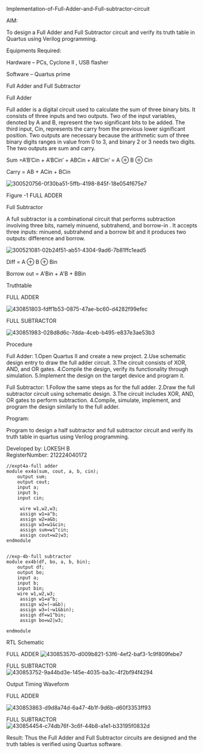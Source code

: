 Implementation-of-Full-Adder-and-Full-subtractor-circuit

AIM:

To design a Full Adder and Full Subtractor circuit and verify its truth table in Quartus using Verilog programming.

Equipments Required:

Hardware – PCs, Cyclone II , USB flasher

Software – Quartus prime

Full Adder and Full Subtractor

Full Adder

Full adder is a digital circuit used to calculate the sum of three binary bits. It consists of three inputs and two outputs. Two of the input variables, denoted by A and B, represent the two significant bits to be added. The third input, Cin, represents the carry from the previous lower significant position. Two outputs are necessary because the arithmetic sum of three binary digits ranges in value from 0 to 3, and binary 2 or 3 needs two digits. The two outputs are sum and carry.

Sum =A’B’Cin + A’BCin’ + ABCin + AB’Cin’ = A ⊕ B ⊕ Cin

Carry = AB + ACin + BCin

![300520756-0f30ba51-5ffb-4198-845f-18e054f675e7](https://github.com/user-attachments/assets/34aff26a-8300-4ee9-91dd-ad60dda91841)


Figure -1 FULL ADDER

Full Subtractor

A full subtractor is a combinational circuit that performs subtraction involving three bits, namely minuend, subtrahend, and borrow-in . It accepts three inputs: minuend, subtrahend and a borrow bit and it produces two outputs: difference and borrow.

![300521081-02b24f51-ab51-4304-9ad6-7b81ffc1ead5](https://github.com/user-attachments/assets/700f4abc-3140-419f-8e7a-2afb5ab331a7)


Diff = A ⊕ B ⊕ Bin

Borrow out = A'Bin + A'B + BBin

Truthtable

FULL ADDER

![430851803-fdff1b53-0875-47ae-bc60-d4282f99efec](https://github.com/user-attachments/assets/7d6058aa-263e-4a2b-86f5-daeab6dbbe96)


FULL SUBTRACTOR

![430851983-028d8d6c-7dda-4ceb-b495-e837e3ae53b3](https://github.com/user-attachments/assets/4f512f9c-2bc6-479a-9454-f7833209f788)


Procedure

Full Adder: 1.Open Quartus II and create a new project. 2.Use schematic design entry to draw the full adder circuit. 3.The circuit consists of XOR, AND, and OR gates. 4.Compile the design, verify its functionality through simulation. 5.Implement the design on the target device and program it.

Full Subtractor: 1.Follow the same steps as for the full adder. 2.Draw the full subtractor circuit using schematic design. 3.The circuit includes XOR, AND, OR gates to perform subtraction. 4.Compile, simulate, implement, and program the design similarly to the full adder.

Program:

Program to design a half subtractor and full subtractor circuit and verify its truth table in quartus using Verilog programming.

Developed by: LOKESH B  
RegisterNumber: 212224040172
~~~
//expt4a-full adder
module ex4a(sum, cout, a, b, cin);
    output sum;
    output cout;
    input a;
    input b;
    input cin;

	 wire w1,w2,w3;
	 assign w1=a^b;
	 assign w2=a&b;
	 assign w3=w1&cin;
	 assign sum=w1^cin;
	 assign cout=w2|w3;
endmodule


//exp-4b-full subtractor
module ex4b(df, bo, a, b, bin);
    output df;
    output bo;
    input a;
    input b;
    input bin;
	wire w1,w2,w3;
	 assign w1=a^b;
	 assign w2=(~a&b);
	 assign w3=(~w1&bin);
	 assign df=w1^bin;
	 assign bo=w2|w3;

endmodule
~~~
RTL Schematic

FULL ADDER
![430853570-d009b821-53f6-4ef2-baf3-1c9f809febe7](https://github.com/user-attachments/assets/807331b8-bb52-402f-b0e5-52b71353dd34)


FULL SUBTRACTOR
![430853752-9a44bd3e-145e-4035-ba3c-4f2bf94f4294](https://github.com/user-attachments/assets/2baf8025-fc6e-404d-84f3-afc7e9a8d31b)


Output Timing Waveform

FULL ADDER

![430853863-d9d8a74d-6a47-4b1f-9d6b-d60f3353ff93](https://github.com/user-attachments/assets/68f89adf-3d02-4cdb-aaad-2d89d41d0661)

FULL SUBTRACTOR
![430854454-c74db76f-3c6f-44b8-a1e1-b33195f0832d](https://github.com/user-attachments/assets/0b4d7b17-6338-4b64-bf03-18f8df5e5fb2)


Result: Thus the Full Adder and Full Subtractor circuits are designed and the truth tables is verified using Quartus software.
